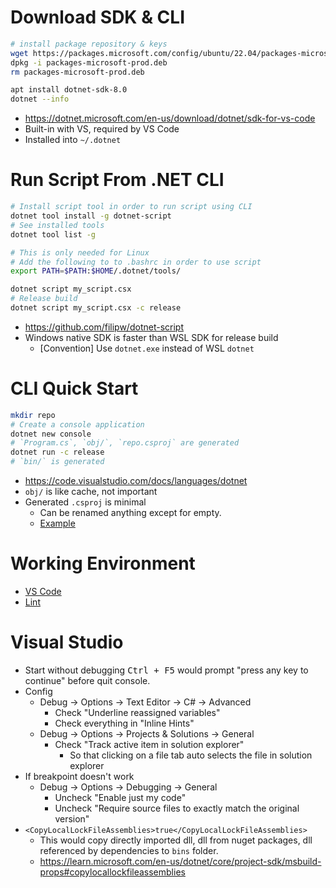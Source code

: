 # Download SDK & CLI

```bash
# install package repository & keys
wget https://packages.microsoft.com/config/ubuntu/22.04/packages-microsoft-prod.deb
dpkg -i packages-microsoft-prod.deb
rm packages-microsoft-prod.deb

apt install dotnet-sdk-8.0
dotnet --info
```

- <https://dotnet.microsoft.com/en-us/download/dotnet/sdk-for-vs-code>
- Built-in with VS, required by VS Code
- Installed into `~/.dotnet`


# Run Script From .NET CLI

```bash
# Install script tool in order to run script using CLI
dotnet tool install -g dotnet-script
# See installed tools
dotnet tool list -g

# This is only needed for Linux
# Add the following to to .bashrc in order to use script
export PATH=$PATH:$HOME/.dotnet/tools/

dotnet script my_script.csx
# Release build
dotnet script my_script.csx -c release
```

- <https://github.com/filipw/dotnet-script>
- Windows native SDK is faster than WSL SDK for release build
    - [Convention] Use `dotnet.exe` instead of WSL `dotnet`

# CLI Quick Start

```bash
mkdir repo
# Create a console application
dotnet new console
# `Program.cs`, `obj/`, `repo.csproj` are generated
dotnet run -c release
# `bin/` is generated
```


- <https://code.visualstudio.com/docs/languages/dotnet>
- `obj/` is like cache, not important
- Generated `.csproj` is minimal
    - Can be renamed anything except for empty.
    - [Example](<csproj>)


# Working Environment

- [VS Code](</VS Code/C%23.md>)
- [Lint](</Lint/C%23.md>)


# Visual Studio

- Start without debugging <kbd>Ctrl + F5</kbd> would prompt "press any key to continue" before quit console.
- Config
    - Debug -> Options -> Text Editor -> C# -> Advanced
        - Check "Underline reassigned variables"
        - Check everything in "Inline Hints"
    - Debug -> Options -> Projects & Solutions -> General
        - Check "Track active item in solution explorer"
            - So that clicking on a file tab auto selects the file in solution explorer
- If breakpoint doesn't work
    - Debug -> Options -> Debugging -> General
        - Uncheck "Enable just my code"
        - Uncheck "Require source files to exactly match the original version"
- `<CopyLocalLockFileAssemblies>true</CopyLocalLockFileAssemblies>`
    - This would copy directly imported dll, dll from nuget packages, dll referenced by dependencies to `bins` folder.
    - <https://learn.microsoft.com/en-us/dotnet/core/project-sdk/msbuild-props#copylocallockfileassemblies>
